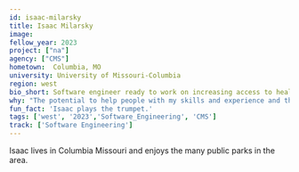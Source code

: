 ```yaml
---
id: isaac-milarsky
title: Isaac Milarsky
image: 
fellow_year: 2023
project: ["na"]
agency: ["CMS"]
hometown:  Columbia, MO
university: University of Missouri-Columbia
region: west
bio_short: Software engineer ready to work on increasing access to healthcare in the United States.
why: "The potential to help people with my skills and experience and the potential to increase access to healthcare in the United States."
fun_fact: 'Isaac plays the trumpet.'
tags: ['west', '2023','Software_Engineering', 'CMS']
track: ['Software Engineering']
---
```


Isaac lives in Columbia Missouri and enjoys the many public parks in the area. 